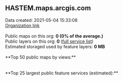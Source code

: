 <h2>HASTEM.maps.arcgis.com</h2> Data created: 2021-05-04 15:33:08 <br /><a target='new' href='https://HASTEM.maps.arcgis.com'>Organization link</a><br /><br />Public maps on this org: <b>0 (0% of the average.)</b><br />Public layers on this org: <b>0 </b>(<a target='new' href='https://services.arcgis.com/WySFIClpTAvPNEOk/ArcGIS/rest/services'>full service list</a>)<br />Estimated storaged used by feature layers: <b>0 MB</b><br /><br />**Top 50 public maps by views:**<br /><br /><br />**Top 25 largest public feature services (estimated):**<br />